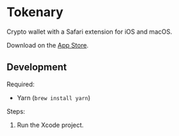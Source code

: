# Tokenary
Crypto wallet with a Safari extension for iOS and macOS.

Download on the [App Store](https://tokenary.io/get).

## Development

Required:

- Yarn (`brew install yarn`)

Steps:

1. Run the Xcode project.
